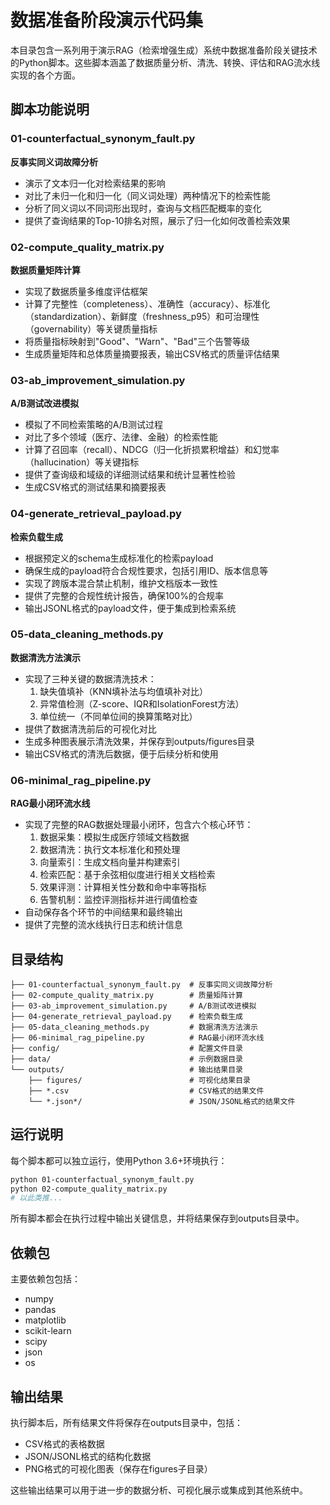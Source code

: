 # 数据准备阶段演示代码集

本目录包含一系列用于演示RAG（检索增强生成）系统中数据准备阶段关键技术的Python脚本。这些脚本涵盖了数据质量分析、清洗、转换、评估和RAG流水线实现的各个方面。

## 脚本功能说明

### 01-counterfactual_synonym_fault.py

**反事实同义词故障分析**
- 演示了文本归一化对检索结果的影响
- 对比了未归一化和归一化（同义词处理）两种情况下的检索性能
- 分析了同义词以不同词形出现时，查询与文档匹配概率的变化
- 提供了查询结果的Top-10排名对照，展示了归一化如何改善检索效果

### 02-compute_quality_matrix.py

**数据质量矩阵计算**
- 实现了数据质量多维度评估框架
- 计算了完整性（completeness）、准确性（accuracy）、标准化（standardization）、新鲜度（freshness_p95）和可治理性（governability）等关键质量指标
- 将质量指标映射到"Good"、"Warn"、"Bad"三个告警等级
- 生成质量矩阵和总体质量摘要报表，输出CSV格式的质量评估结果

### 03-ab_improvement_simulation.py

**A/B测试改进模拟**
- 模拟了不同检索策略的A/B测试过程
- 对比了多个领域（医疗、法律、金融）的检索性能
- 计算了召回率（recall）、NDCG（归一化折损累积增益）和幻觉率（hallucination）等关键指标
- 提供了查询级和域级的详细测试结果和统计显著性检验
- 生成CSV格式的测试结果和摘要报表

### 04-generate_retrieval_payload.py

**检索负载生成**
- 根据预定义的schema生成标准化的检索payload
- 确保生成的payload符合合规性要求，包括引用ID、版本信息等
- 实现了跨版本混合禁止机制，维护文档版本一致性
- 提供了完整的合规性统计报告，确保100%的合规率
- 输出JSONL格式的payload文件，便于集成到检索系统

### 05-data_cleaning_methods.py

**数据清洗方法演示**
- 实现了三种关键的数据清洗技术：
  1. 缺失值填补（KNN填补法与均值填补对比）
  2. 异常值检测（Z-score、IQR和IsolationForest方法）
  3. 单位统一（不同单位间的换算策略对比）
- 提供了数据清洗前后的可视化对比
- 生成多种图表展示清洗效果，并保存到outputs/figures目录
- 输出CSV格式的清洗后数据，便于后续分析和使用

### 06-minimal_rag_pipeline.py

**RAG最小闭环流水线**
- 实现了完整的RAG数据处理最小闭环，包含六个核心环节：
  1. 数据采集：模拟生成医疗领域文档数据
  2. 数据清洗：执行文本标准化和预处理
  3. 向量索引：生成文档向量并构建索引
  4. 检索匹配：基于余弦相似度进行相关文档检索
  5. 效果评测：计算相关性分数和命中率等指标
  6. 告警机制：监控评测指标并进行阈值检查
- 自动保存各个环节的中间结果和最终输出
- 提供了完整的流水线执行日志和统计信息

## 目录结构

```
├── 01-counterfactual_synonym_fault.py  # 反事实同义词故障分析
├── 02-compute_quality_matrix.py        # 质量矩阵计算
├── 03-ab_improvement_simulation.py     # A/B测试改进模拟
├── 04-generate_retrieval_payload.py    # 检索负载生成
├── 05-data_cleaning_methods.py         # 数据清洗方法演示
├── 06-minimal_rag_pipeline.py          # RAG最小闭环流水线
├── config/                             # 配置文件目录
├── data/                               # 示例数据目录
└── outputs/                            # 输出结果目录
    ├── figures/                        # 可视化结果目录
    ├── *.csv                           # CSV格式的结果文件
    └── *.json*/                        # JSON/JSONL格式的结果文件
```

## 运行说明

每个脚本都可以独立运行，使用Python 3.6+环境执行：

```bash
python 01-counterfactual_synonym_fault.py
python 02-compute_quality_matrix.py
# 以此类推...
```

所有脚本都会在执行过程中输出关键信息，并将结果保存到outputs目录中。

## 依赖包

主要依赖包包括：
- numpy
- pandas
- matplotlib
- scikit-learn
- scipy
- json
- os

## 输出结果

执行脚本后，所有结果文件将保存在outputs目录中，包括：
- CSV格式的表格数据
- JSON/JSONL格式的结构化数据
- PNG格式的可视化图表（保存在figures子目录）

这些输出结果可以用于进一步的数据分析、可视化展示或集成到其他系统中。